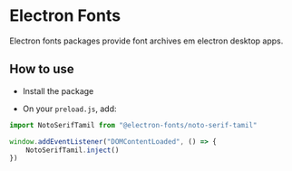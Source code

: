 # Electron Fonts

Electron fonts packages provide font archives em electron desktop apps.

## How to use

* Install the package

* On your `preload.js`, add:

```ts
import NotoSerifTamil from "@electron-fonts/noto-serif-tamil"

window.addEventListener("DOMContentLoaded", () => {
    NotoSerifTamil.inject()
})
```